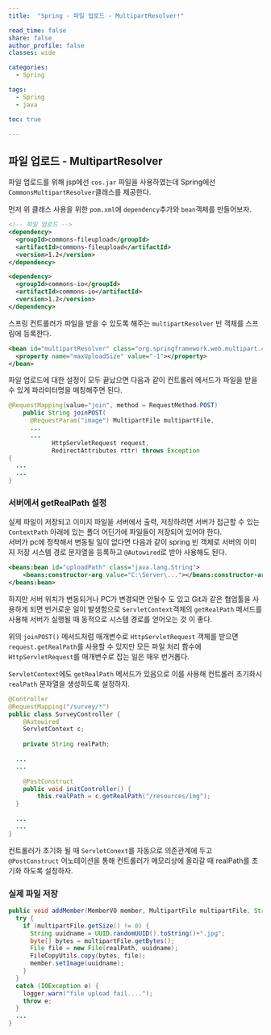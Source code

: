 ```yaml
---
title:  "Spring - 파일 업로드 - MultipartResolver!"

read_time: false
share: false
author_profile: false
classes: wide

categories:
  - Spring

tags:
  - Spring
  - java

toc: true

---
```


## 파일 업로드 - MultipartResolver

파일 업로드를 위해 jsp에선 `cos.jar` 파일을 사용하였는데 Spring에선 `CommonsMultipartResolver`클래스를 제공한다.  



먼저 위 클래스 사용을 위한 `pom.xml`에 `dependency`추가와 `bean`객체를 만들어보자.  

```xml
<!-- 파일 업로드 -->
<dependency>
  <groupId>commons-fileupload</groupId>
  <artifactId>commons-fileupload</artifactId>
  <version>1.2</version>
</dependency>

<dependency>
  <groupId>commons-io</groupId>
  <artifactId>commons-io</artifactId>
  <version>1.2</version>
</dependency>
```

스프링 컨트롤러가 파일을 받을 수 있도록 해주는 `multipartResolver` 빈 객체를 스프링에 등록한다.  
```xml
<bean id="multipartResolver" class="org.springframework.web.multipart.commons.CommonsMultipartResolver">
  <property name="maxUploadSize" value="-1"></property>
</bean>
```

파일 업로드에 대한 설정이 모두 끝났으면 다음과 같이 컨트롤러 메서드가 파일을 받을 수 있게 파라미터명을 매칭해주면 된다.

```java
@RequestMapping(value="join", method = RequestMethod.POST)
	public String joinPOST(
      @RequestParam("image") MultipartFile multipartFile,
      ...
      ...
			HttpServletRequest request,
			RedirectAttributes rttr) throws Exception
{
  ...
  ...
}
```

### 서버에서 getRealPath 설정

실제 파일이 저장되고 이미지 파일을 서버에서 출력, 저장하려면 서버가 접근할 수 있는 `ContextPath` 아래에 있는 폴더 어딘가에 파일들이 저장되어 있어야 한다.  
서버가 pc에 정착해서 변동될 일이 없다면 다음과 같이 spring 빈 객체로 서버의 이미지 저장 시스템 경로 문자열을 등록하고 `@Autowired`로 받아 사용해도 된다.  
```xml
<beans:bean id="uploadPath" class="java.lang.String">
	<beans:constructor-arg value="C:\Server\..."></beans:constructor-arg>
</beans:bean>
```

하지만 서버 위치가 변동되거나 PC가 변경되면 안될수 도 있고 Git과 같은 협업툴을 사용하게 되면 번거로운 일이 발생함으로 `ServletContext`객체의 `getRealPath` 메서드를 사용해 서버가 실행될 때 동적으로 시스템 경로를 얻어오는 것 이 좋다.  

위의 `joinPOST()` 메서드처럼 매개변수로 `HttpServletRequest` 객체를 받으면 `request.getRealPath`를 사용할 수 있지만 모든 파일 처리 함수에 `HttpServletRequest`를 매개변수로 잡는 일은 매우 번거롭다.  

`ServletContext`에도 `getRealPath` 메서드가 있음으로 이를 사용해 컨트롤러 초기화시 `realPath` 문자열을 생성하도록 설정하자.  

```java
@Controller
@RequestMapping("/survey/*")
public class SurveyController {
	@Autowired
	ServletContext c;
	
	private String realPath;
  
  ...
  ...

	@PostConstruct
	public void initController() {
		this.realPath = c.getRealPath("/resources/img");
  }
  
  ...
  ...
}

```

컨트롤러가 초기화 될 때 `ServletConext`를 자동으로 의존관계에 두고 `@PostConstruct` 어노테이션을 통해 컨트롤러가 메모리상에 올라갈 때 realPath를 초기화 하도록 설정하자.  


### 실제 파일 저장

```java
public void addMember(MemberVO member, MultipartFile multipartFile, String realPath) throws Exception {
  try {
    if (multipartFile.getSize() != 0) {
      String uuidname = UUID.randomUUID().toString()+".jpg";
      byte[] bytes = multipartFile.getBytes();
      File file = new File(realPath, uuidname);
      FileCopyUtils.copy(bytes, file);
      member.setImage(uuidname);
    }
  }
  catch (IOException e) {
    logger.warn("file upload fail....");
    throw e;
  }
  ...
}
```

